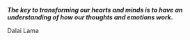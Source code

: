 _**The key to transforming our hearts and minds is to have an understanding of how our thoughts and emotions work.**_

Dalai Lama